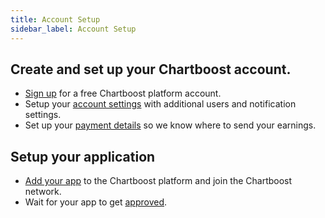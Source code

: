 ```yaml
---
title: Account Setup
sidebar_label: Account Setup
---
```


## Create and set up your Chartboost account.

- [Sign up](https://platform.chartboost.com/signup) for a free Chartboost platform account.
- Setup your [account settings](https://docs.chartboost.com/en/monetization/managing-your-account/) with additional users and notification settings.
- Set up your [payment details](https://docs.chartboost.com/en/monetization/payments/setup-payment/) so we know where to send your earnings.


## Setup your application

- [Add your app](https://docs.chartboost.com/en/monetization/publishing/adding-your-first-app-and-campaign/) to the Chartboost platform and join the Chartboost network.
- Wait for your app to get [approved](https://docs.chartboost.com/en/monetization/publishing/publisher-app-review/).
